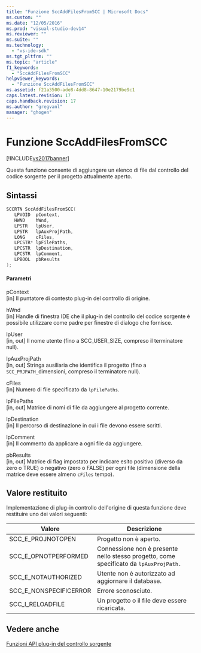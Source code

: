 ```yaml
---
title: "Funzione SccAddFilesFromSCC | Microsoft Docs"
ms.custom: ""
ms.date: "12/05/2016"
ms.prod: "visual-studio-dev14"
ms.reviewer: ""
ms.suite: ""
ms.technology: 
  - "vs-ide-sdk"
ms.tgt_pltfrm: ""
ms.topic: "article"
f1_keywords: 
  - "SccAddFilesFromSCC"
helpviewer_keywords: 
  - "Funzione SccAddFilesFromSCC"
ms.assetid: f21a3500-ade8-4dd8-8647-10e2179be9c1
caps.latest.revision: 17
caps.handback.revision: 17
ms.author: "gregvanl"
manager: "ghogen"
---
```

# Funzione SccAddFilesFromSCC
[!INCLUDE[vs2017banner](../code-quality/includes/vs2017banner.md)]

Questa funzione consente di aggiungere un elenco di file dal controllo del codice sorgente per il progetto attualmente aperto.  
  
## Sintassi  
  
```cpp  
SCCRTN SccAddFilesFromSCC(  
   LPVOID  pContext,  
   HWND    hWnd,  
   LPSTR   lpUser,  
   LPSTR   lpAuxProjPath,  
   LONG    cFiles,  
   LPCSTR* lpFilePaths,  
   LPCSTR  lpDestination,  
   LPCSTR  lpComment,  
   LPBOOL  pbResults  
);  
```  
  
#### Parametri  
 pContext  
 \[in\] Il puntatore di contesto plug\-in del controllo di origine.  
  
 hWnd  
 \[in\] Handle di finestra IDE che il plug\-in del controllo del codice sorgente è possibile utilizzare come padre per finestre di dialogo che fornisce.  
  
 lpUser  
 \[in, out\] Il nome utente \(fino a SCC\_USER\_SIZE, compreso il terminatore null\).  
  
 lpAuxProjPath  
 \[in, out\] Stringa ausiliaria che identifica il progetto \(fino a `SCC_PRJPATH_`dimensioni, compreso il terminatore null\).  
  
 cFiles  
 \[in\] Numero di file specificato da `lpFilePaths`.  
  
 lpFilePaths  
 \[in, out\] Matrice di nomi di file da aggiungere al progetto corrente.  
  
 lpDestination  
 \[in\] Il percorso di destinazione in cui i file devono essere scritti.  
  
 lpComment  
 \[in\] Il commento da applicare a ogni file da aggiungere.  
  
 pbResults  
 \[in, out\] Matrice di flag impostato per indicare esito positivo \(diverso da zero o TRUE\) o negativo \(zero o FALSE\) per ogni file \(dimensione della matrice deve essere almeno `cFiles` tempo\).  
  
## Valore restituito  
 Implementazione di plug\-in controllo dell'origine di questa funzione deve restituire uno dei valori seguenti:  
  
|Valore|Descrizione|  
|------------|-----------------|  
|SCC\_E\_PROJNOTOPEN|Progetto non è aperto.|  
|SCC\_E\_OPNOTPERFORMED|Connessione non è presente nello stesso progetto, come specificato da `lpAuxProjPath.`|  
|SCC\_E\_NOTAUTHORIZED|Utente non è autorizzato ad aggiornare il database.|  
|SCC\_E\_NONSPECIFICERROR|Errore sconosciuto.|  
|SCC\_I\_RELOADFILE|Un progetto o il file deve essere ricaricata.|  
  
## Vedere anche  
 [Funzioni API plug\-in del controllo sorgente](../extensibility/source-control-plug-in-api-functions.md)